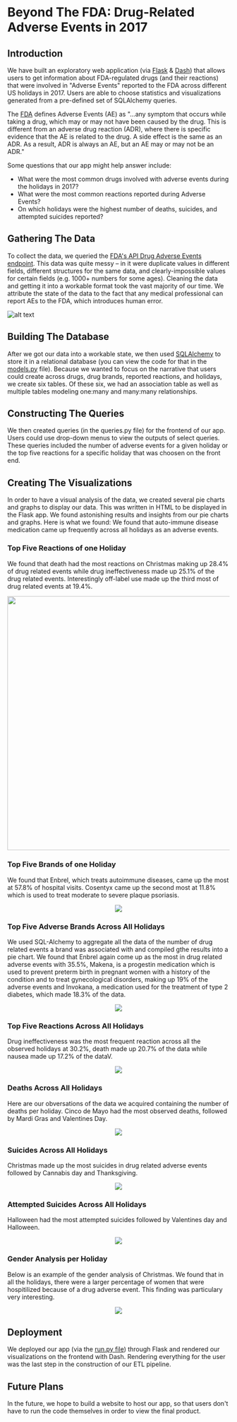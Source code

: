 # Beyond The FDA: Drug-Related Adverse Events in 2017


## Introduction
We have built an exploratory web application (via [Flask](http://flask.pocoo.org/) & [Dash](https://dash.plot.ly/)) that allows users to get information about FDA-regulated drugs (and their reactions) that were involved in "Adverse Events" reported to the FDA across different US holidays in 2017. Users are able to choose statistics and visualizations generated from a pre-defined set of SQLAlchemy queries.

The [FDA](https://fis.fda.gov/extensions/fpdwidgets/2e01da82-13fe-40e0-8c38-4da505737e36.html) defines Adverse Events (AE) as "...any symptom that occurs while taking a drug, which may or may not have been caused by the drug. This is different from an adverse drug reaction (ADR), where there is specific evidence that the AE is related to the drug. A side effect is the same as an ADR. As a result, ADR is always an AE, but an AE may or may not be an ADR."

Some questions that our app might help answer include:
- What were the most common drugs involved with adverse events during the holidays in 2017?
- What were the most common reactions reported during Adverse Events?
- On which holidays were the highest number of deaths, suicides, and attempted suicides reported?

## Gathering The Data
To collect the data, we queried the [FDA's API Drug Adverse Events endpoint](https://open.fda.gov/apis/drug/event/). This data was quite messy – in it were duplicate values in different fields, different structures for the same data, and clearly-impossible values for certain fields (e.g. 1000+ numbers for some ages). Cleaning the data and getting it into a workable format took the vast majority of our time. We attribute the state of the data to the fact that any medical professional can report AEs to the FDA, which introduces human error.

![alt text](https://github.com/anthonytapias/Adverse-Drug-Events-A-Deep-Dive-Into-The-FDA/blob/master/img/Screen%20Shot%202019-01-14%20at%207.45.40%20PM.png)

## Building The Database
After we got our data into a workable state, we then used [SQLAlchemy](https://www.sqlalchemy.org/) to store it in a relational database (you can view the code for that in the [models.py](https://github.com/anthonytapias/Adverse-Drug-Events-A-Deep-Dive-Into-The-FDA/blob/master/dash_package/models.py) file).  Because we wanted to focus on the narrative that users could create across drugs, drug brands, reported reactions, and holidays, we create six tables. Of these six, we had an association table as well as multiple tables modeling one:many and many:many relationships.

## Constructing The Queries
We then created queries (in the queries.py file) for the frontend of our app. Users could use drop-down menus to view the outputs of select queries. These queries included the number of adverse events for a given holiday or the top five reactions for a specific holiday that was choosen on the front end.

## Creating The Visualizations
In order to have a visual analysis of the data, we created several pie charts and graphs to display our data. This was written in HTML to be displayed in the Flask app. We found astonishing results and insights from our pie charts and graphs.
Here is what we found: We found that auto-immune disease medication came up frequently across all holidays as an adverse events.

### Top Five Reactions of one Holiday
We found that death had the most reactions on Christmas making up 28.4% of drug related events while drug ineffectiveness made up 25.1% of the drug related events. Interestingly off-label use made up the third most of drug related events at 19.4%.
<p align="center">
  <img width="600" height="575" src="https://github.com/anthonytapias/Adverse-Drug-Events-A-Deep-Dive-Into-The-FDA/blob/master/img/top_5_reactions_christmas.png">
</p>


### Top Five Brands of one Holiday
We found that Enbrel, which treats autoimmune diseases, came up the most at 57.8% of hospital visits. Cosentyx came up the second most at 11.8% which is used to treat moderate to severe plaque psoriasis.
<p align="center">
  <img src="https://github.com/anthonytapias/Adverse-Drug-Events-A-Deep-Dive-Into-The-FDA/blob/master/img/top_brands_christmas.png">
</p>

### Top Five Adverse Brands Across All Holidays
We used SQL-Alchemy to aggregate all the data of the number of drug related events a brand was associated with and compiled gthe results into a pie chart. We found that Enbrel again come up as the most in drug related adverse events with 35.5%, Makena,  is a progestin medication which is used to prevent preterm birth in pregnant women with a history of the condition and to treat gynecological disorders, making up 19% of the adverse events and Invokana, a medication used for the treatment of type 2 diabetes, which made 18.3% of the data.
<p align="center">
  <img src="https://github.com/anthonytapias/Adverse-Drug-Events-A-Deep-Dive-Into-The-FDA/blob/master/img/top_5_brands_all_holidays.png">
</p>

### Top Five Reactions Across All Holidays
Drug ineffectiveness was the most frequent reaction across all the observed holidays at 30.2%, death made up 20.7% of the data while nausea made up 17.2% of the dataV.
<p align="center">
  <img src="https://github.com/anthonytapias/Adverse-Drug-Events-A-Deep-Dive-Into-The-FDA/blob/master/img/top_5_reactions_all_holidays.png">
</p>

### Deaths Across All Holidays
Here are our obversations of the data we acquired containing the number of deaths per holiday. Cinco de Mayo had the most observed deaths, followed by Mardi Gras and Valentines Day. 
<p align="center">
  <img src="https://github.com/anthonytapias/Adverse-Drug-Events-A-Deep-Dive-Into-The-FDA/blob/master/img/deaths_and_suicides_with_bottomtab.png">
</p>

### Suicides Across All Holidays
Christmas made up the most suicides in drug related adverse events followed by Cannabis day and Thanksgiving. 
<p align="center">
  <img src="https://github.com/anthonytapias/Adverse-Drug-Events-A-Deep-Dive-Into-The-FDA/blob/master/img/suicides_per_holiday.png">
</p>

### Attempted Suicides Across All Holidays
Halloween had the most attempted suicides followed by Valentines day and Halloween. 
<p align="center">
  <img src="https://github.com/anthonytapias/Adverse-Drug-Events-A-Deep-Dive-Into-The-FDA/blob/master/img/attempted_suicides.png">
</p>


### Gender Analysis per Holiday
Below is an example of the gender analysis of Christmas. We found that in all the holidays, there were a larger percentage of women that were hospitilized because of a drug adverse event. This finding was particulary very interesting.
<p align="center">
  <img src="https://github.com/anthonytapias/Adverse-Drug-Events-A-Deep-Dive-Into-The-FDA/blob/master/img/gender_analysis.png">
</p>

## Deployment
We deployed our app (via the [run.py file](https://github.com/aulorbe/Adverse-Drug-Events-A-Deep-Dive-Into-The-FDA./blob/master/run.py)) through Flask and rendered our visualizations on the frontend with Dash. Rendering everything for the user was the last step in the construction of our ETL pipeline.

## Future Plans
In the future, we hope to build a website to host our app, so that users don't have to run the code themselves in order to view the final product.
